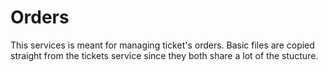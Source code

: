 # Orders

This services is meant for managing ticket's orders. Basic files are copied straight from
the tickets service since they both share a lot of the stucture.
